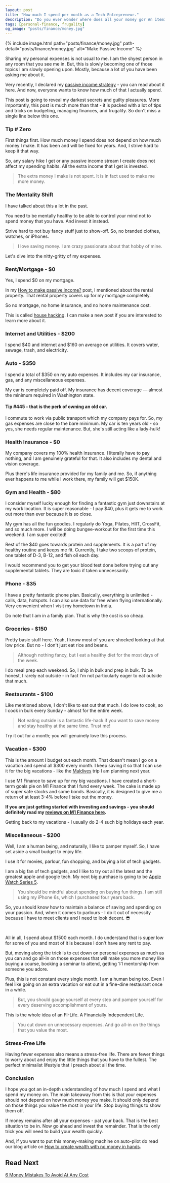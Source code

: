 ```yaml
---
layout: post
title: "How much I spend per month as a Tech Entrepreneur."
description: "Do you ever wonder where does all your money go? An itemization of my living expenses to help you budget better."
tags: [personal-finance, frugality]
og_image: "posts/finance/money.jpg"
---
```


{% include image.html path="posts/finance/money.jpg" path-detail="posts/finance/money.jpg" alt="Make Passive Income" %}

Sharing my personal expenses is not usual to me. I am the shyest person in any room that you see me in. But, this is slowly becoming one of those topics I am slowly opening upon. Mostly, because a lot of you have been asking me about it.

Very recently, I declared my [passive income strategy](http://ngninja.com/posts/how-to-make-passive-income) - you can read about it here.  And now, everyone wants to know how much of that I actually spend.

This post is going to reveal my darkest secrets and guilty pleasures. More importantly, this post is much more than that - it is packed with a lot of tips and tricks on budgeting, managing finances, and frugality. So don't miss a single line below this one.

### Tip # Zero

First things first. How much money I spend does not depend on how much money I make. It has been and will be fixed for years. And, I strive hard to keep it that way.

So, any salary hike I get or any passive income stream I create does not affect my spending habits. All the extra income that I get is invested. 

> The extra money I make is not spent. It is in fact used to make me more money.

### The Mentality Shift

I have talked about this a lot in the past. 

You need to be mentally healthy to be able to control your mind not to spend money that you have. And invest it instead.

Strive hard to not buy fancy stuff just to show-off. So, no branded clothes, watches, or iPhones. 

> I love saving money. I am crazy passionate about that hobby of mine.

Let's dive into the nitty-gritty of my expenses.

### Rent/Mortgage - $0

Yes, I spend $0 on my mortgage.

In my [How to make passive income?](http://ngninja.com/posts/how-to-make-passive-income) post, I mentioned about the rental property. That rental property covers up for my mortgage completely.

So no mortgage, no home insurance, and no home maintenance cost.

This is called [house hacking](https://www.choosefi.com/what-is-house-hacking/). I can make a new post if you are interested to learn more about it.

### Internet and Utilities - $200

I spend $40 and internet and $160 on average on utilities. It covers water, sewage, trash, and electricity.

### Auto - $350

I spend a total of $350 on my auto expenses. It includes my car insurance, gas, and any miscellaneous expenses.

My car is completely paid off. My insurance has decent coverage — almost the minimum required in Washington state.

#### Tip #445 - that is the perk of owning an old car.

I commute to work via public transport which my company pays for. So, my gas expenses are close to the bare minimum. My car is ten years old - so yes, she needs regular maintenance. But, she's still acting like a lady-hulk!

### Health Insurance - $0

My company covers my 100% health insurance. I literally have to pay nothing, and I am genuinely grateful for that. It also includes my dental and vision coverage.

Plus there's life insurance provided for my family and me. So, if anything ever happens to me while I work there, my family will get $150K.

### Gym and Health - $80

I consider myself lucky enough for finding a fantastic gym just downstairs at my work location. It is super reasonable - I pay $40, plus it gets me to work out more than ever because it is so close. 

My gym has all the fun goodies. I regularly do Yoga, Pilates, HIIT, CrossFit, and so much more. I will be doing bungee-workout for the first time this weekend. I am super excited!

Rest of the $40 goes towards protein and supplements. It is a part of my healthy routine and keeps me fit. Currently, I take two scoops of protein, one tablet of D-3, B-12, and fish oil each day.

I would recommend you to get your blood test done before trying out any supplemental tablets. They are toxic if taken unnecessarily.

### Phone - $35

I have a pretty fantastic phone plan. Basically, everything is unlimited - calls, data, hotspots. I can also use data for free when flying internationally. Very convenient when I visit my hometown in India.

Do note that I am in a family plan. That is why the cost is so cheap.

### Groceries - $150

Pretty basic stuff here. Yeah, I know most of you are shocked looking at that low price. But no - I don't just eat rice and beans.

> Although nothing fancy, but I eat a healthy diet for the most days of the week.

I do meal prep each weekend. So, I ship in bulk and prep in bulk. To be honest, I rarely eat outside - in fact I'm not particularly eager to eat outside that much.

### Restaurants - $100

Like mentioned above, I don't like to eat out that much. I do love to cook, so I cook in bulk every Sunday - almost for the entire week.

> Not eating outside is a fantastic life-hack if you want to save money and stay healthy at the same time. Trust me!

Try it out for a month; you will genuinely love this process.

### Vacation - $300

This is the amount I budget out each month. That doesn't mean I go on a vacation and spend all $300 every month. I keep saving it so that I can use it for the big vacations - like the [Maldives](https://www.tripadvisor.com/Tourism-g293953-Maldives-Vacations.html) trip I am planning next year.

I use M1 Finance to save up for my big vacations. I have created a short-term goals pie on M1 Finance that I fund every week. The cake is made up of super safe stocks and some bonds. Basically, it is designed to give me a return of at least 3-4% before I take out the money.

**If you are just getting started with investing and savings - you should definitely read my [reviews on M1 Finance here](http://ngninja.com/posts/m1-finance-review-2019).**

Getting back to my vacations - I usually do 2-4 such big holidays each year.

### Miscellaneous - $200

Well, I am a human being, and naturally, I like to pamper myself. So, I have set aside a small budget to enjoy life.

I use it for movies, parlour, fun shopping, and buying a lot of tech gadgets.

I am a big fan of tech gadgets, and I like to try out all the latest and the greatest apple and google tech. My next big purchase is going to be [Apple Watch Series 5](https://www.bloomberg.com/news/articles/2019-10-31/apple-watch-series-5-review-a-revolutionary-edition-in-titanium). 

> You should be mindful about spending on buying fun things. I am still using my iPhone 6s, which I purchased four years back.

So, you should know how to maintain a balance of saving and spending on your passion. And, when it comes to parlours - I do it out of necessity because I have to meet clients and I need to look decent. 😎

<br>

All in all, I spend about $1500 each month. I do understand that is super low for some of you and most of it is because I don't have any rent to pay.

But, moving along the trick is to cut down on personal expenses as much as you can and go all-in on those expenses that will make you more money like buying a course, booking a seminar to attend, getting 1:1 mentorship from someone you adore.

Plus, this is not constant every single month. I am a human being too. Even I feel like going on an extra vacation or eat out in a fine-dine restaurant once in a while. 

> But, you should gauge yourself at every step and pamper yourself for every deserving accomplishment of yours.

This is the whole idea of an FI-Life. A Financially Independent Life.

> You cut down on unnecessary expenses. And go all-in on the things that you value the most.

### Stress-Free Life

Having fewer expenses also means a stress-free life. There are fewer things to worry about and enjoy the little things that you have to the fullest. The perfect minimalist lifestyle that I preach about all the time.

### Conclusion

I hope you got an in-depth understanding of how much I spend and what I spend my money on. The main takeaway from this is that your expenses should not depend on how much money you make. It should only depend on those things you value the most in your life. Stop buying things to show them off.

If money remains after all your expenses - pat your back. That is the best situation to be in. Now go ahead and invest the remainder. That is the only trick you will need to build your wealth quickly.

And, if you want to put this money-making machine on auto-pilot do read our blog article on [How to create wealth with no money in hands](http://ngninja.com/posts/build-wealth-with-no-money).


## Read Next

[6 Money Mistakes To Avoid At Any Cost](http://ngninja.com/posts/money-mistakes-to-avoid)
